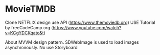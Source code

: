 # MovieTMDB

Clone NETFLIX design use API (https://www.themoviedb.org)
USE Tutorial by freeCodeCamp.org (https://www.youtube.com/watch?v=KCgYDCKqato&t)

About
MVVM design pattern.
SDWebImage is used to load images asynchronously.
No use Storyboard
